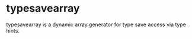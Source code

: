 typesavearray
=============

typesavearray is a dynamic array generator for type save access via type hints.
